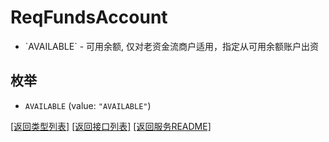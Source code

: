 # ReqFundsAccount

* &#x60;AVAILABLE&#x60; - 可用余额, 仅对老资金流商户适用，指定从可用余额账户出资 

## 枚举


* `AVAILABLE` (value: `"AVAILABLE"`)


[\[返回类型列表\]](README.md#类型列表)
[\[返回接口列表\]](README.md#接口列表)
[\[返回服务README\]](README.md)


